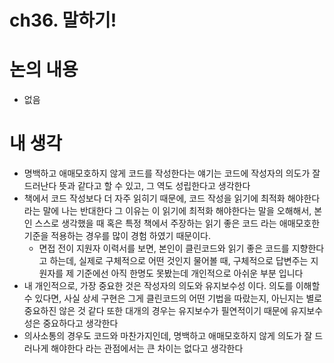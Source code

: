 # ch36. 말하기!

# 논의 내용

- 없음

# 내 생각

- 명백하고 애매모호하지 않게 코드를 작성한다는 얘기는 코드에 작성자의 의도가 잘 드러난다 뜻과 같다고 할 수 있고, 그 역도 성립한다고 생각한다
- 책에서 코드 작성보다 더 자주 읽히기 때문에, 코드 작성을 읽기에 최적화 해야한다라는 말에 나는 반대한다 그 이유는 이 읽기에 최적화 해야한다는 말을 오해해서, 본인 스스로 생각했을 때 혹은 특정 책에서 주장하는 읽기 좋은 코드 라는 애매모호한 기준을 적용하는 경우를 많이 경험 하였기 때문이다.
    - 면접 전이 지원자 이력서를 보면, 본인이 클린코드와 읽기 좋은 코드를 지향한다고 하는데, 실제로 구체적으로 어떤 것인지 물어볼 때, 구체적으로 답변주는 지원자를 제 기준에선 아직 한명도 못봤는데 개인적으로 아쉬운 부분 입니다
- 내 개인적으로, 가장 중요한 것은 작성자의 의도와 유지보수성 이다. 의도를 이해할 수 있다면, 사실 상세 구현은 그게 클린코드의 어떤 기법을 따랐는지, 아닌지는 별로 중요하진 않은 것 같다 또한 대개의 경우는 유지보수가 필연적이기 때문에 유지보수성은 중요하다고 생각한다
- 의사소통의 경우도 코드와 마찬가지인데, 명백하고 애매모호하지 않게 의도가 잘 드러나게 해야한다 라는 관점에서는 큰 차이는 없다고 생각한다